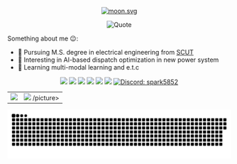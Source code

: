 <p align="center">
    <a align="center" href="https://moon-svg.minung.dev">
        <img src="https://moon-svg.minung.dev/moon.svg?theme=ray&rotate=0" alt="moon.svg" />
    </a>
<!--     <h1 align="center">Something about shinnnny</h1> -->
<!--     <h3 align="center">Quaruple Ns stand for quadruple SHINY ☀️</h3> -->
</p>
<p align="center">
    <picture>
      <source media="(prefers-color-scheme: dark)" srcset="https://quotes-github-readme.vercel.app/api?type=horizontal&theme=nord&quote=Quaruple+Ns+stand+for+quadruple+SHINNY+%e2%98%80%ef%b8%8f&author=shinnnny&border=false" />
      <source media="(prefers-color-scheme: light)" srcset="https://quotes-github-readme.vercel.app/api?type=horizontal&theme=light&quote=Quaruple+Ns+stand+for+quadruple+SHINNY+%e2%98%80%ef%b8%8f&author=shinnnny&border=false" />
      <img alt="Quote" src="https://quotes-github-readme.vercel.app/api?type=horizontal&theme=light&quote=Quaruple+Ns+stand+for+quadruple+SHINY+%e2%98%80%ef%b8%8f&author=shinnnny&border=false" />
    </picture>
</p>
  
<!-- This is the place where I opensource stuff and break things 😉: -->
Something about me 😉:

<!-- - 💼 Received B.S. degree in electrical engineering in 2022 from [SCUT](https://www.scut.edu.cn) -->
- 🔨 Pursuing M.S. degree in electrical engineering from [SCUT](https://www.scut.edu.cn)
- 🔭 Interesting in AI-based dispatch optimization in new power system
- 🌱 Learning multi-modal learning and e.t.c

<!-- Badges -->
<p align="center">
    <img src="https://komarev.com/ghpvc/?username=shinnnny" />
    <img src="https://img.shields.io/badge/LaTeX-47A141?style=flat-square&logo=LaTeX&logoColor=white" />
    <img src="https://img.shields.io/badge/VSCode-0078D4?style=flat-square&logo=visual%20studio%20code&logoColor=white" />
    <img src="https://img.shields.io/badge/-Python-black?style=flat-square&logo=Python" />
    <img src="https://img.shields.io/badge/PyCharm-000000.svg?&style=flat-square&logo=PyCharm&logoColor=white" />
    <img src="https://img.shields.io/badge/Vercel-000000?style=flat-square&logo=vercel&logoColor=white" />
    <a href="https://discordapp.com/users/spark5852" target="_blank">
        <img alt="Discord: spark5852" src="https://img.shields.io/badge/Discord-%235865F2.svg?style=flat-square&logo=discord&logoColor=white" />
    </a>
</p>

<table align="center">
<tbody align="center" valign="center">
<tr>
	<td>
                <picture>
                    <source srcset="https://github-readme-stats-ochre-eight-15.vercel.app/api?username=shinnnny&show_icons=true&theme=dark&hide_border=true" media="(prefers-color-scheme: dark)"    />
                    <source srcset="https://github-readme-stats-ochre-eight-15.vercel.app/api?username=shinnnny&show_icons=true&hide_border=true" media="(prefers-color-scheme: light), (prefers-color-scheme: no-preference)" />
                    <img src="https://github-readme-stats-ochre-eight-15.vercel.app/api?username=shinnnny&show_icons=true&hide_border=true" />
                </picture>
	</td>
	<td>
                <picture>
                    <source srcset="https://github-readme-stats-ochre-eight-15.vercel.app/api/top-langs/?username=shinnnny&layout=compact&hide_border=true&theme=dark" media="(prefers-color-scheme: dark)" />
                    <source srcset="https://github-readme-stats-ochre-eight-15.vercel.app/api/top-langs/?username=shinnnny&layout=compact&hide_border=true" media="(prefers-color-scheme: light), (prefers-color-scheme: no-preference)" />
                    <img src="https://github-readme-stats-ochre-eight-15.vercel.app/api/top-langs/?username=shinnnny&layout=compact&hide_border=true" />
                /picture>
	</td>
</tr>
</tbody>
</table>

<p align="center">
    <picture>
      <source media="(prefers-color-scheme: dark)" srcset="https://raw.githubusercontent.com/shinnnny/shinnnny/output/github-snake-dark.svg" />
      <source media="(prefers-color-scheme: light)" srcset="https://raw.githubusercontent.com/shinnnny/shinnnny/output/github-snake.svg" />
      <img alt="github-snake" src="https://raw.githubusercontent.com/shinnnny/shinnnny/output/github-snake.svg" />
    </picture>
</p>
